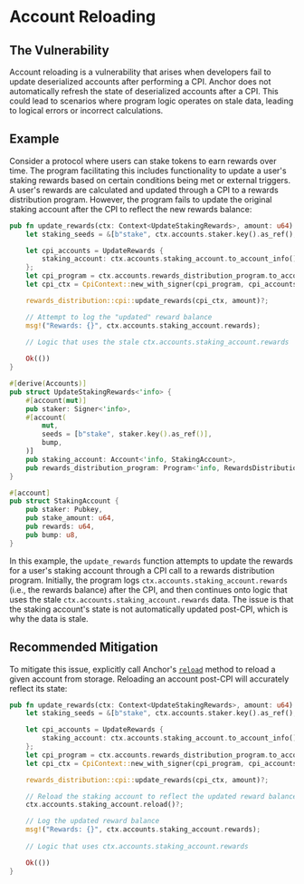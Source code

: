 # Account Reloading
## The Vulnerability
Account reloading is a vulnerability that arises when developers fail to update deserialized accounts after performing a CPI. Anchor does
not automatically refresh the state of deserialized accounts after a CPI. This could lead to scenarios where program logic operates on stale
data, leading to logical errors or incorrect calculations.

## Example
Consider a protocol where users can stake tokens to earn rewards over time. The program facilitating this includes functionality to update a 
user's staking rewards based on certain conditions being met or external triggers. A user's rewards are calculated and updated through a CPI to
a rewards distribution program. However, the program fails to update the original staking account after the CPI to reflect the new rewards 
balance:
```rust
pub fn update_rewards(ctx: Context<UpdateStakingRewards>, amount: u64) -> Result<()> {
    let staking_seeds = &[b"stake", ctx.accounts.staker.key().as_ref(), &[ctx.accounts.staking_account.bump]];

    let cpi_accounts = UpdateRewards {
        staking_account: ctx.accounts.staking_account.to_account_info(),
    };
    let cpi_program = ctx.accounts.rewards_distribution_program.to_account_info();
    let cpi_ctx = CpiContext::new_with_signer(cpi_program, cpi_accounts, staking_seeds);

    rewards_distribution::cpi::update_rewards(cpi_ctx, amount)?;

    // Attempt to log the "updated" reward balance
    msg!("Rewards: {}", ctx.accounts.staking_account.rewards);
    
    // Logic that uses the stale ctx.accounts.staking_account.rewards

    Ok(())
}

#[derive(Accounts)]
pub struct UpdateStakingRewards<'info> {
    #[account(mut)]
    pub staker: Signer<'info>,
    #[account(
        mut,
        seeds = [b"stake", staker.key().as_ref()],
        bump,
    )]
    pub staking_account: Account<'info, StakingAccount>,
    pub rewards_distribution_program: Program<'info, RewardsDistribution>,
}

#[account]
pub struct StakingAccount {
    pub staker: Pubkey,
    pub stake_amount: u64,
    pub rewards: u64,
    pub bump: u8,
}
```
In this example, the `update_rewards` function attempts to update the rewards for a user's staking account through a CPI call to a rewards 
distribution program. Initially, the program logs `ctx.accounts.staking_account.rewards` (i.e., the rewards balance) after the CPI, and then
continues onto logic that uses the stale `ctx.accounts.staking_account.rewards` data. The issue is that the staking account's state is not
automatically updated post-CPI, which is why the data is stale.

## Recommended Mitigation
To mitigate this issue, explicitly call Anchor's [`reload`](https://docs.rs/anchor-lang/latest/src/anchor_lang/accounts/account.rs.html#271-275) 
method to reload a given account from storage. Reloading an account post-CPI will accurately reflect its state:
```rust
pub fn update_rewards(ctx: Context<UpdateStakingRewards>, amount: u64) -> Result<()> {
    let staking_seeds = &[b"stake", ctx.accounts.staker.key().as_ref(), &[ctx.accounts.staking_account.bump]];

    let cpi_accounts = UpdateRewards {
        staking_account: ctx.accounts.staking_account.to_account_info(),
    };
    let cpi_program = ctx.accounts.rewards_distribution_program.to_account_info();
    let cpi_ctx = CpiContext::new_with_signer(cpi_program, cpi_accounts, staking_seeds);

    rewards_distribution::cpi::update_rewards(cpi_ctx, amount)?;

    // Reload the staking account to reflect the updated reward balance
    ctx.accounts.staking_account.reload()?;

    // Log the updated reward balance
    msg!("Rewards: {}", ctx.accounts.staking_account.rewards);
    
    // Logic that uses ctx.accounts.staking_account.rewards

    Ok(())
}
```